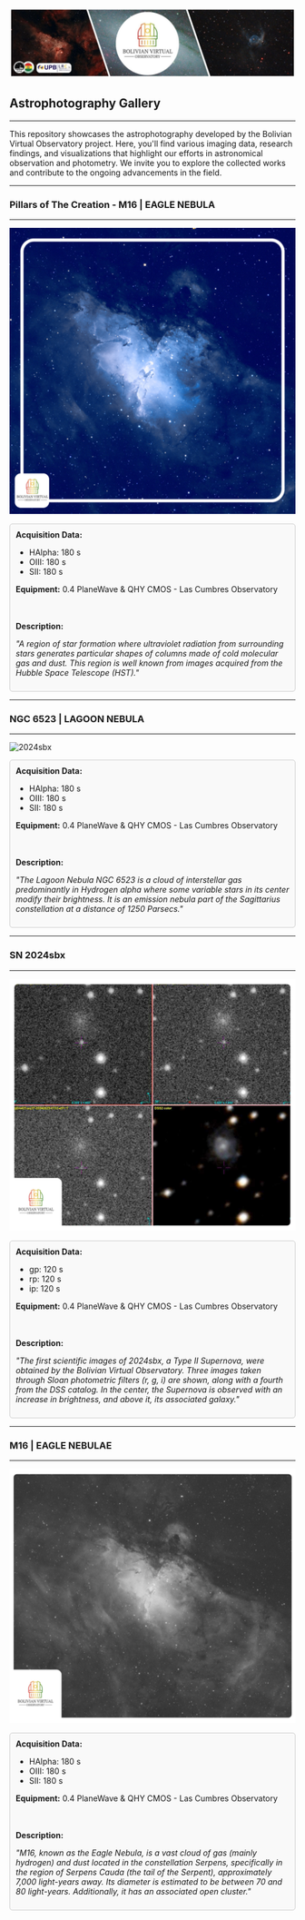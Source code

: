 ![Intro Banner](im/Baner_v1_LCO_1.jpg)

## Astrophotography Gallery

---

This repository showcases the astrophotography developed by the Bolivian Virtual Observatory project. Here, you'll find various imaging data, research findings, and visualizations that highlight our efforts in astronomical observation and photometry. We invite you to explore the collected works and contribute to the ongoing advancements in the field.

---

### Pillars of The Creation - M16 | EAGLE NEBULA
---

![2024sbx](im/M16_BVO.png)


<div style="border: 1px solid #ccc; padding: 10px; border-radius: 5px; background-color: #f9f9f9;">
  <strong>Acquisition Data:</strong>
  <ul>
    <li>HAlpha: 180 s</li>
    <li>OIII: 180 s</li>
    <li>SII: 180 s</li>
  </ul>

  <strong>Equipment:</strong> 0.4 PlaneWave & QHY CMOS - Las Cumbres Observatory

  <br><br><strong>Description:</strong>
  <p><em>"A region of star formation where ultraviolet radiation from surrounding stars generates particular shapes of columns made of cold molecular gas and dust. This region is well known from images acquired from the Hubble Space Telescope (HST)."</em></p>
</div>

---

### NGC 6523 | LAGOON NEBULA

---

![2024sbx](im/PSX_20240827_045021.jpg)


<div style="border: 1px solid #ccc; padding: 10px; border-radius: 5px; background-color: #f9f9f9;">
  <strong>Acquisition Data:</strong>
  <ul>
    <li>HAlpha: 180 s</li>
    <li>OIII: 180 s</li>
    <li>SII: 180 s</li>
  </ul>

  <strong>Equipment:</strong> 0.4 PlaneWave & QHY CMOS - Las Cumbres Observatory

  <br><br><strong>Description:</strong>
  <p><em>"The Lagoon Nebula NGC 6523 is a cloud of interstellar gas predominantly in Hydrogen alpha where some variable stars in its center modify their brightness. It is an emission nebula part of the Sagittarius constellation at a distance of 1250 Parsecs."</em></p>
</div>



---

### SN 2024sbx

---

![2024sbx](im/2024sbx_p1.png)


<div style="border: 1px solid #ccc; padding: 10px; border-radius: 5px; background-color: #f9f9f9;">
  <strong>Acquisition Data:</strong>
  <ul>
    <li>gp: 120 s</li>
    <li>rp: 120 s</li>
    <li>ip: 120 s</li>
  </ul>

  <strong>Equipment:</strong> 0.4 PlaneWave & QHY CMOS - Las Cumbres Observatory

  <br><br><strong>Description:</strong>
  <p><em>"The first scientific images of 2024sbx, a Type II Supernova, were obtained by the Bolivian Virtual Observatory. Three images taken through Sloan photometric filters (r, g, i) are shown, along with a fourth from the DSS catalog. In the center, the Supernova is observed with an increase in brightness, and above it, its associated galaxy."</em></p>
</div>

---

### M16 | EAGLE NEBULAE

---

![M16](im/M16_p1.png)

<div style="border: 1px solid #ccc; padding: 10px; border-radius: 5px; background-color: #f9f9f9;">
  <strong>Acquisition Data:</strong>
  <ul>
    <li>HAlpha: 180 s</li>
    <li>OIII: 180 s</li>
    <li>SII: 180 s</li>
  </ul>

  <strong>Equipment:</strong> 0.4 PlaneWave & QHY CMOS - Las Cumbres Observatory

  <br><br><strong>Description:</strong>
  <p><em>"M16, known as the Eagle Nebula, is a vast cloud of gas (mainly hydrogen) and dust located in the constellation Serpens, specifically in the region of Serpens Cauda (the tail of the Serpent), approximately 7,000 light-years away. Its diameter is estimated to be between 70 and 80 light-years. Additionally, it has an associated open cluster."</em></p>
</div>

